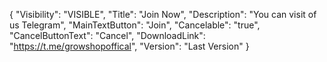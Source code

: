 {
  "Visibility": "VISIBLE",
  "Title": "Join Now",
  "Description": "You can visit of us Telegram",
  "MainTextButton": "Join",
  "Cancelable": "true",
  "CancelButtonText": "Cancel",
  "DownloadLink": "https://t.me/growshopoffical",
  "Version": "Last Version"
}

